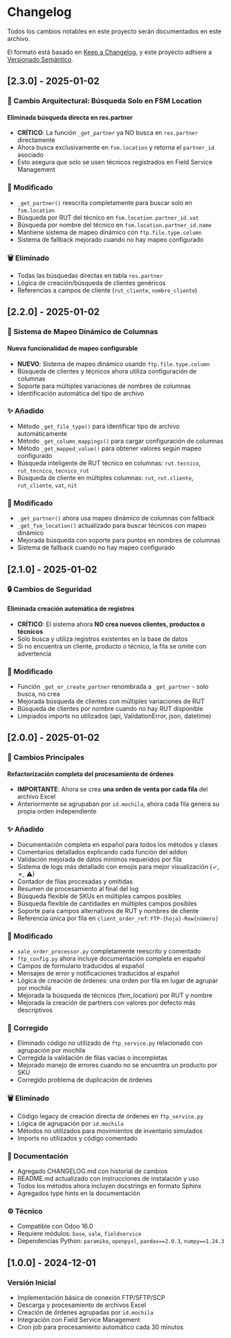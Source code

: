 # Changelog

Todos los cambios notables en este proyecto serán documentados en este archivo.

El formato está basado en [Keep a Changelog](https://keepachangelog.com/es-ES/1.0.0/),
y este proyecto adhiere a [Versionado Semántico](https://semver.org/lang/es/).

## [2.3.0] - 2025-01-02

### 🔄 Cambio Arquitectural: Búsqueda Solo en FSM Location

#### Eliminada búsqueda directa en res.partner
- **CRÍTICO**: La función `_get_partner` ya NO busca en `res.partner` directamente
- Ahora busca exclusivamente en `fsm.location` y retorna el `partner_id` asociado
- Esto asegura que solo se usen técnicos registrados en Field Service Management

### 🔄 Modificado
- `_get_partner()` reescrita completamente para buscar solo en `fsm.location`
- Búsqueda por RUT del técnico en `fsm.location.partner_id.vat`
- Búsqueda por nombre del técnico en `fsm.location.partner_id.name`
- Mantiene sistema de mapeo dinámico con `ftp.file.type.column`
- Sistema de fallback mejorado cuando no hay mapeo configurado

### 🗑️ Eliminado
- Todas las búsquedas directas en tabla `res.partner`
- Lógica de creación/búsqueda de clientes genéricos
- Referencias a campos de cliente (`rut_cliente`, `nombre_cliente`)

## [2.2.0] - 2025-01-02

### 🔄 Sistema de Mapeo Dinámico de Columnas

#### Nueva funcionalidad de mapeo configurable
- **NUEVO**: Sistema de mapeo dinámico usando `ftp.file.type.column`
- Búsqueda de clientes y técnicos ahora utiliza configuración de columnas
- Soporte para múltiples variaciones de nombres de columnas
- Identificación automática del tipo de archivo

### ✨ Añadido
- Método `_get_file_type()` para identificar tipo de archivo automáticamente
- Método `_get_column_mappings()` para cargar configuración de columnas
- Método `_get_mapped_value()` para obtener valores según mapeo configurado
- Búsqueda inteligente de RUT técnico en columnas: `rut.tecnico`, `rut_tecnico`, `tecnico_rut`
- Búsqueda de cliente en múltiples columnas: `rut`, `rut.cliente`, `rut_cliente`, `vat`, `nit`

### 🔄 Modificado
- `_get_partner()` ahora usa mapeo dinámico de columnas con fallback
- `_get_fsm_location()` actualizado para buscar técnicos con mapeo dinámico
- Mejorada búsqueda con soporte para puntos en nombres de columnas
- Sistema de fallback cuando no hay mapeo configurado

## [2.1.0] - 2025-01-02

### 🔒 Cambios de Seguridad

#### Eliminada creación automática de registros
- **CRÍTICO**: El sistema ahora **NO crea nuevos clientes, productos o técnicos**
- Solo busca y utiliza registros existentes en la base de datos
- Si no encuentra un cliente, producto o técnico, la fila se omite con advertencia

### 🔄 Modificado
- Función `_get_or_create_partner` renombrada a `_get_partner` - solo busca, no crea
- Mejorada búsqueda de clientes con múltiples variaciones de RUT
- Búsqueda de clientes por nombre cuando no hay RUT disponible
- Limpiados imports no utilizados (api, ValidationError, json, datetime)

## [2.0.0] - 2025-01-02

### 🚀 Cambios Principales

#### Refactorización completa del procesamiento de órdenes
- **IMPORTANTE**: Ahora se crea **una orden de venta por cada fila** del archivo Excel
- Anteriormente se agrupaban por `id.mochila`, ahora cada fila genera su propia orden independiente

### ✨ Añadido
- Documentación completa en español para todos los métodos y clases
- Comentarios detallados explicando cada función del addon
- Validación mejorada de datos mínimos requeridos por fila
- Sistema de logs más detallado con emojis para mejor visualización (✓, ✗, ⚠)
- Contador de filas procesadas y omitidas
- Resumen de procesamiento al final del log
- Búsqueda flexible de SKUs en múltiples campos posibles
- Búsqueda flexible de cantidades en múltiples campos posibles
- Soporte para campos alternativos de RUT y nombres de cliente
- Referencia única por fila en `client_order_ref`: `FTP-{hoja}-Row{número}`

### 🔄 Modificado
- `sale_order_processor.py` completamente reescrito y comentado
- `ftp_config.py` ahora incluye documentación completa en español
- Campos de formulario traducidos al español
- Mensajes de error y notificaciones traducidos al español
- Lógica de creación de órdenes: una orden por fila en lugar de agrupar por mochila
- Mejorada la búsqueda de técnicos (fsm_location) por RUT y nombre
- Mejorada la creación de partners con valores por defecto más descriptivos

### 🐛 Corregido
- Eliminado código no utilizado de `ftp_service.py` relacionado con agrupación por mochila
- Corregida la validación de filas vacías o incompletas
- Mejorado manejo de errores cuando no se encuentra un producto por SKU
- Corregido problema de duplicación de órdenes

### 🗑️ Eliminado
- Código legacy de creación directa de órdenes en `ftp_service.py`
- Lógica de agrupación por `id.mochila` 
- Métodos no utilizados para movimientos de inventario simulados
- Imports no utilizados y código comentado

### 📝 Documentación
- Agregado CHANGELOG.md con historial de cambios
- README.md actualizado con instrucciones de instalación y uso
- Todos los métodos ahora incluyen docstrings en formato Sphinx
- Agregados type hints en la documentación

### ⚙️ Técnico
- Compatible con Odoo 16.0
- Requiere módulos: `base`, `sale`, `fieldservice`
- Dependencias Python: `paramiko`, `openpyxl`, `pandas==2.0.3`, `numpy==1.24.3`

## [1.0.0] - 2024-12-01

### Versión Inicial
- Implementación básica de conexión FTP/SFTP/SCP
- Descarga y procesamiento de archivos Excel
- Creación de órdenes agrupadas por `id.mochila`
- Integración con Field Service Management
- Cron job para procesamiento automático cada 30 minutos